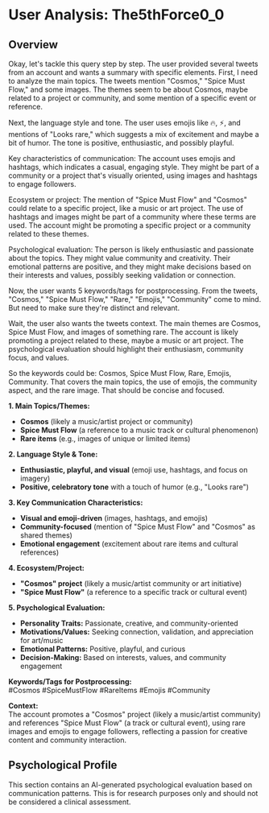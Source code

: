 # User Analysis: The5thForce0_0

## Overview

<think>
Okay, let's tackle this query step by step. The user provided several tweets from an account and wants a summary with specific elements. First, I need to analyze the main topics. The tweets mention "Cosmos," "Spice Must Flow," and some images. The themes seem to be about Cosmos, maybe related to a project or community, and some mention of a specific event or reference.

Next, the language style and tone. The user uses emojis like 🔥, ⚡, and mentions of "Looks rare," which suggests a mix of excitement and maybe a bit of humor. The tone is positive, enthusiastic, and possibly playful.

Key characteristics of communication: The account uses emojis and hashtags, which indicates a casual, engaging style. They might be part of a community or a project that's visually oriented, using images and hashtags to engage followers.

Ecosystem or project: The mention of "Spice Must Flow" and "Cosmos" could relate to a specific project, like a music or art project. The use of hashtags and images might be part of a community where these terms are used. The account might be promoting a specific project or a community related to these themes.

Psychological evaluation: The person is likely enthusiastic and passionate about the topics. They might value community and creativity. Their emotional patterns are positive, and they might make decisions based on their interests and values, possibly seeking validation or connection.

Now, the user wants 5 keywords/tags for postprocessing. From the tweets, "Cosmos," "Spice Must Flow," "Rare," "Emojis," "Community" come to mind. But need to make sure they're distinct and relevant.

Wait, the user also wants the tweets context. The main themes are Cosmos, Spice Must Flow, and images of something rare. The account is likely promoting a project related to these, maybe a music or art project. The psychological evaluation should highlight their enthusiasm, community focus, and values.

So the keywords could be: Cosmos, Spice Must Flow, Rare, Emojis, Community. That covers the main topics, the use of emojis, the community aspect, and the rare image. That should be concise and focused.
</think>

**1. Main Topics/Themes:**  
- **Cosmos** (likely a music/artist project or community)  
- **Spice Must Flow** (a reference to a music track or cultural phenomenon)  
- **Rare items** (e.g., images of unique or limited items)  

**2. Language Style & Tone:**  
- **Enthusiastic, playful, and visual** (emoji use, hashtags, and focus on imagery)  
- **Positive, celebratory tone** with a touch of humor (e.g., "Looks rare")  

**3. Key Communication Characteristics:**  
- **Visual and emoji-driven** (images, hashtags, and emojis)  
- **Community-focused** (mention of "Spice Must Flow" and "Cosmos" as shared themes)  
- **Emotional engagement** (excitement about rare items and cultural references)  

**4. Ecosystem/Project:**  
- **"Cosmos" project** (likely a music/artist community or art initiative)  
- **"Spice Must Flow"** (a reference to a specific track or cultural event)  

**5. Psychological Evaluation:**  
- **Personality Traits:** Passionate, creative, and community-oriented  
- **Motivations/Values:** Seeking connection, validation, and appreciation for art/music  
- **Emotional Patterns:** Positive, playful, and curious  
- **Decision-Making:** Based on interests, values, and community engagement  

**Keywords/Tags for Postprocessing:**  
#Cosmos #SpiceMustFlow #RareItems #Emojis #Community  

**Context:**  
The account promotes a "Cosmos" project (likely a music/artist community) and references "Spice Must Flow" (a track or cultural event), using rare images and emojis to engage followers, reflecting a passion for creative content and community interaction.

## Psychological Profile

This section contains an AI-generated psychological evaluation based on communication patterns. This is for research purposes only and should not be considered a clinical assessment.